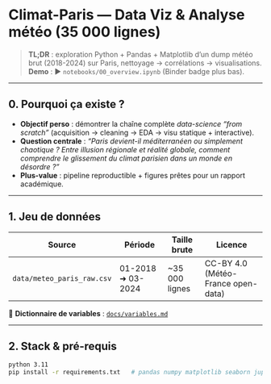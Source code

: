 # Climat-Paris — Data Viz & Analyse météo (35 000 lignes)

> **TL;DR** : exploration Python + Pandas + Matplotlib d’un dump météo brut (2018-2024) sur Paris, nettoyage → corrélations → visualisations.  
> **Demo** : ▶️ `notebooks/00_overview.ipynb` (Binder badge plus bas).

---

## 0. Pourquoi ça existe ?

- **Objectif perso** : démontrer la chaîne complète _data-science “from scratch”_ (acquisition → cleaning → EDA → visu statique + interactive).
- **Question centrale** : _“Paris devient-il méditerranéen ou simplement chaotique ? Entre illusion régionale et réalité globale, comment comprendre le glissement du climat parisien dans un monde en désordre ?”_
- **Plus-value** : pipeline reproductible + figures prêtes pour un rapport académique.

---

## 1. Jeu de données

| Source | Période | Taille brute | Licence |
|--------|---------|--------------|---------|
| `data/meteo_paris_raw.csv` | 01-2018 ➜ 03-2024 | ~35 000 lignes | CC-BY 4.0 (Météo-France open-data) |

📄 **Dictionnaire de variables** : [`docs/variables.md`](docs/variables.md)

---

## 2. Stack & pré-requis

```bash
python 3.11
pip install -r requirements.txt   # pandas numpy matplotlib seaborn jupyter ...
